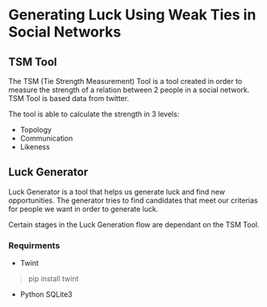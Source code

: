 # Generating Luck Using Weak Ties in Social Networks

## TSM Tool
The TSM (Tie Strength Measurement) Tool is a tool created in order to measure the strength of a relation between 2 people in a social network. TSM Tool is based data from twitter.

The tool is able to calculate the strength in 3 levels:

* Topology
* Communication
* Likeness


## Luck Generator
Luck Generator is a tool that helps us generate luck and find new opportunities.
The generator tries to find candidates that meet our criterias for people we want in order to generate luck.

Certain stages in the Luck Generation flow are dependant on the TSM Tool.

### Requirments

* Twint
> pip install twint

* Python SQLite3
